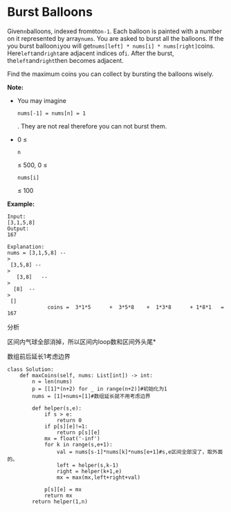 # Burst Balloons

Given`n`balloons, indexed from`0`to`n-1`. Each balloon is painted with a number on it represented by array`nums`. You are asked to burst all the balloons. If the you burst balloon`i`you will get`nums[left] * nums[i] * nums[right]`coins. Here`left`and`right`are adjacent indices of`i`. After the burst, the`left`and`right`then becomes adjacent.

Find the maximum coins you can collect by bursting the balloons wisely.

**Note:**

* You may imagine

  `nums[-1] = nums[n] = 1`

  . They are not real therefore you can not burst them.

* 0 ≤

  `n`

  ≤ 500, 0 ≤

  `nums[i]`

  ≤ 100

**Example:**

```text
Input:
[3,1,5,8]
Output:
167 

Explanation: 
nums = [3,1,5,8] --
>
 [3,5,8] --
>
   [3,8]   --
>
  [8]  --
>
 []
             coins =  3*1*5      +  3*5*8    +  1*3*8      + 1*8*1   = 167
```

分析

区间内气球全部消掉，所以区间内loop数和区间外头尾\*

数组前后延长1考虑边界

```text
class Solution:
    def maxCoins(self, nums: List[int]) -> int:
        n = len(nums)
        p = [[1]*(n+2) for _ in range(n+2)]#初始化为1
        nums = [1]+nums+[1]#数组延长就不用考虑边界

        def helper(s,e):
            if s > e:
                return 0
            if p[s][e]!=1:
                return p[s][e]
            mx = float('-inf')
            for k in range(s,e+1):                
                val = nums[s-1]*nums[k]*nums[e+1]#s,e区间全部没了，取外面的。
                left = helper(s,k-1)
                right = helper(k+1,e)
                mx = max(mx,left+right+val)

            p[s][e] = mx
            return mx
        return helper(1,n)
```

